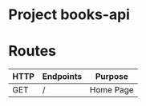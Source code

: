# Project books-api


# Routes

| HTTP | Endpoints       | Purpose |
| ---- | ----------------| -------- |
| GET  | /               | Home Page|